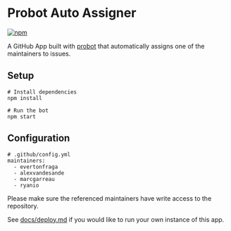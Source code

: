 # Probot Auto Assigner

[![npm](https://badge.fury.io/js/probot-auto-assigner.svg)](https://www.npmjs.com/package/probot-auto-assigner)


A GitHub App built with [probot](https://github.com/probot/probot) that automatically assigns one of the maintainers to issues. 

## Setup

```
# Install dependencies
npm install

# Run the bot
npm start
```

## Configuration

```
# .github/config.yml
maintainers:
  - evertonfraga
  - alexvandesande
  - marcgarreau
  - ryanio
```

Please make sure the referenced maintainers have write access to the repository.


See [docs/deploy.md](docs/deploy.md) if you would like to run your own instance of this app.

